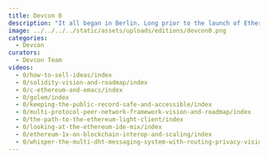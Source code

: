 ```yaml
---
title: Devcon 0
description: "It all began in Berlin. Long prior to the launch of Ethereum, the earliest builders and co-founders gathered in Kreuzberg in late November of 2014 to outline their work and designs for the future of Ethereum at a meetup called 'ÐΞVcon-0'."
image: ../../../../static/assets/uploads/editions/devcon0.png
categories:
  - Devcon
curators:
  - Devcon Team
videos:
  - 0/how-to-sell-ideas/index
  - 0/solidity-vision-and-roadmap/index
  - 0/c-ethereum-and-emacs/index
  - 0/golem/index
  - 0/keeping-the-public-record-safe-and-accessible/index
  - 0/multi-protocol-peer-network-framework-vision-and-roadmap/index
  - 0/the-path-to-the-ethereum-light-client/index
  - 0/looking-at-the-ethereum-ide-mix/index
  - 0/ethereum-1x-on-blockchain-interop-and-scaling/index
  - 0/whisper-the-multi-dht-messaging-system-with-routing-privacy-vision-and-roadmap/index
---
```

